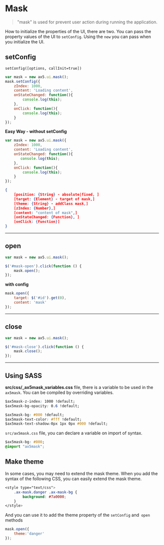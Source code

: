 # Mask
> "mask" is used for prevent user action during running the application.

How to initialize the properties of the UI, there are two.
You can pass the property values of the UI to `setConfig`.
Using the `new` you can pass when you initialize the UI.

## setConfig
`setConfig([options, callInit=true])`

```js
var mask = new ax5.ui.mask();
mask.setConfig({
    zIndex: 1000, 
    content: 'Loading content',
    onStateChanged: function(){
        console.log(this);
    },
    onClick: function(){
        console.log(this);
    }
});
```
**Easy Way - without setConfig**
```js
var mask = new ax5.ui.mask({
    zIndex: 1000, 
    content: 'Loading content',
    onStateChanged: function(){
       console.log(this);
    },
    onClick: function(){
        console.log(this);
    }
});
```
```json
{
    [position: {String} - absolute|fixed, ]
    [target: {Element} - target of mask,]
    [theme: {String} - addClass mask,]
    [zIndex: {Number},]
    [content: "content of mask",]
    [onStateChanged: {Function}, ]
    [onClick: {Function}]
}
```
---

## open
```js
var mask = new ax5.ui.mask();

$('#mask-open').click(function () {
    mask.open();
});
```
**with config**
```js
mask.open({
    target: $('#id').get(0),
    content: 'mask'
});
```
---

## close
```js
var mask = new ax5.ui.mask();

$('#mask-close').click(function () {
    mask.close();
});
```
---

## Using SASS
**src/css/_ax5mask_variables.css** file, there is a variable to be used in the `ax5mask`.
You can be compiled by overriding variables.
```css
$ax5mask-z-index: 1000 !default;
$ax5mask-bg-opacity: 0.6 !default;

$ax5mask-bg: #000 !default;
$ax5mask-text-color: #fff !default;
$ax5mask-text-shadow:0px 1px 0px #000 !default;
```

`src/ax5mask.css` file, you can declare a variable on import of syntax.
```css
$ax5mask-bg: #000;
@import "ax5mask";
```

## Make theme
In some cases, you may need to extend the mask theme.
When you add the syntax of the following CSS, you can easily extend the mask theme.
```css
<style type="text/css">
    .ax-mask.danger .ax-mask-bg {
        background: #7a0000;
    }
</style>
```
And you can use it to add the theme property of the `setConfig` and` open` methods
```js
mask.open({
    theme:'danger'
});
```

